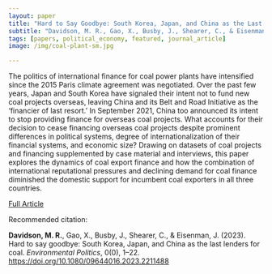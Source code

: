```yaml
---
layout: paper
title: "Hard to Say Goodbye: South Korea, Japan, and China as the Last Lenders for Coal"
subtitle: "Davidson, M. R., Gao, X., Busby, J., Shearer, C., & Eisenman, J. <i>Environmental Politics</i>."
tags: [papers, political_economy, featured, journal_article]
image: /img/coal-plant-sm.jpg

---
```


The politics of international finance for coal power plants have intensified since the 2015 Paris climate agreement was negotiated. Over the past few years, Japan and South Korea have signaled their intent not to fund new coal projects overseas, leaving China and its Belt and Road Initiative as the ‘financier of last resort.’ In September 2021, China too announced its intent to stop providing finance for overseas coal projects. What accounts for their decision to cease financing overseas coal projects despite prominent differences in political systems, degree of internationalization of their financial systems, and economic size? Drawing on datasets of coal projects and financing supplemented by case material and interviews, this paper explores the dynamics of coal export finance and how the combination of international reputational pressures and declining demand for coal finance diminished the domestic support for incumbent coal exporters in all three countries.

[Full Article](https://www.tandfonline.com/doi/epdf/10.1080/09644016.2023.2211488)


Recommended citation:

**Davidson, M. R.**, Gao, X., Busby, J., Shearer, C., & Eisenman, J. (2023). Hard to say goodbye: South Korea, Japan, and China as the last lenders for coal. _Environmental Politics_, 0(0), 1–22. https://doi.org/10.1080/09644016.2023.2211488



